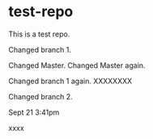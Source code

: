 # test-repo
This is a test repo.

Changed branch 1.

Changed Master. Changed Master again.

Changed branch 1 again. XXXXXXXX

Changed branch 2.

Sept 21 3:41pm

xxxx